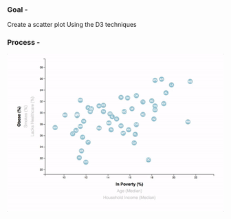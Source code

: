 ### Goal -

Create a scatter plot Using the D3 techniques

### Process -

![Image](https://github.com/SurabhiSood/D3_data_journalism/blob/master/Images/scatterplot.gif)
